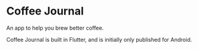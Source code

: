 # Coffee Journal

An app to help you brew better coffee.

Coffee Journal is built in Flutter, and is initially only published for Android.

